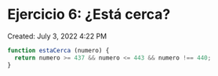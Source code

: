 # Ejercicio 6: ¿Está cerca?

Created: July 3, 2022 4:22 PM

```jsx
function estaCerca (numero) {
  return numero >= 437 && numero <= 443 && numero !== 440;
}
```